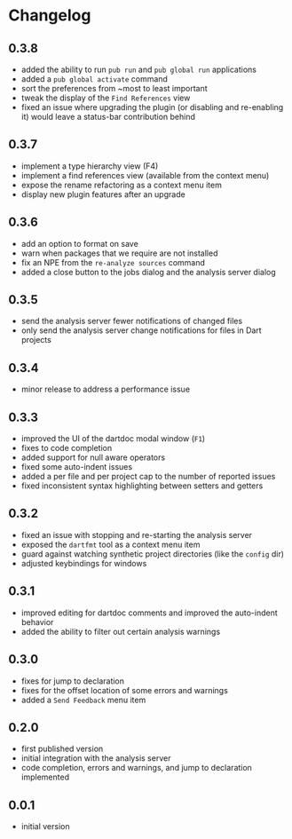 # Changelog

## 0.3.8
- added the ability to run `pub run` and `pub global run` applications
- added a `pub global activate` command
- sort the preferences from ~most to least important
- tweak the display of the `Find References` view
- fixed an issue where upgrading the plugin (or disabling and re-enabling it)
  would leave a status-bar contribution behind

## 0.3.7
- implement a type hierarchy view (F4)
- implement a find references view (available from the context menu)
- expose the rename refactoring as a context menu item
- display new plugin features after an upgrade

## 0.3.6
- add an option to format on save
- warn when packages that we require are not installed
- fix an NPE from the `re-analyze sources` command
- added a close button to the jobs dialog and the analysis server dialog

## 0.3.5
- send the analysis server fewer notifications of changed files
- only send the analysis server change notifications for files in Dart projects

## 0.3.4
- minor release to address a performance issue

## 0.3.3
- improved the UI of the dartdoc modal window (`F1`)
- fixes to code completion
- added support for null aware operators
- fixed some auto-indent issues
- added a per file and per project cap to the number of reported issues
- fixed inconsistent syntax highlighting between setters and getters

## 0.3.2
- fixed an issue with stopping and re-starting the analysis server
- exposed the `dartfmt` tool as a context menu item
- guard against watching synthetic project directories (like the `config` dir)
- adjusted keybindings for windows

## 0.3.1
- improved editing for dartdoc comments and improved the auto-indent behavior
- added the ability to filter out certain analysis warnings

## 0.3.0
- fixes for jump to declaration
- fixes for the offset location of some errors and warnings
- added a `Send Feedback` menu item

## 0.2.0
- first published version
- initial integration with the analysis server
- code completion, errors and warnings, and jump to declaration implemented

## 0.0.1
- initial version
